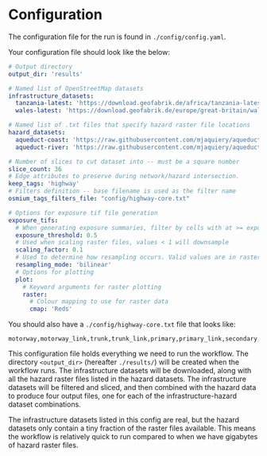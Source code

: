 # Configuration

The configuration file for the run is found in `./config/config.yaml`.

Your configuration file should look like the below:

```yaml
# Output directory
output_dir: 'results'

# Named list of OpenStreetMap datasets
infrastructure_datasets:
  tanzania-latest: 'https://download.geofabrik.de/africa/tanzania-latest.osm.pbf'
  wales-latest: 'https://download.geofabrik.de/europe/great-britain/wales-latest.osm.pbf'

# Named list of .txt files that specify hazard raster file locations
hazard_datasets:
  aqueduct-coast: 'https://raw.githubusercontent.com/mjaquiery/aqueduct/main/tiffs.txt'
  aqueduct-river: 'https://raw.githubusercontent.com/mjaquiery/aqueduct/main/rivers.txt'

# Number of slices to cut dataset into -- must be a square number
slice_count: 36
# Edge attributes to preserve during network/hazard intersection.
keep_tags: 'highway'
# Filters definition -- base filename is used as the filter name
osmium_tags_filters_file: "config/highway-core.txt"

# Options for exposure tif file generation
exposure_tifs:
  # When generating exposure summaries, filter by cells with at >= exposure_threshold m of flooding
  exposure_threshold: 0.5
  # Used when scaling raster files, values < 1 will downsample
  scaling_factor: 0.1
  # Used to determine how resampling occurs. Valid values are in rasterio.enums.Resampling.
  resampling_mode: 'bilinear'
  # Options for plotting
  plot:
    # Keyword arguments for raster plotting
    raster:
      # Colour mapping to use for raster data
      cmap: 'Reds'
```

You should also have a `./config/highway-core.txt` file that looks like:
```text
motorway,motorway_link,trunk,trunk_link,primary,primary_link,secondary,secondary_link
```

This configuration file holds everything we need to run the workflow.
The directory `<output_dir>` (hereafter `./results/`) will be created when the workflow runs.
The infrastructure datasets will be downloaded, along with all the hazard raster 
files listed in the hazard datasets.
The infrastructure datasets will be filtered and sliced, and then combined with
the hazard data to produce four output files, one for each of the 
infrastructure-hazard dataset combinations.

The infrastructure datasets listed in this config are real, but the hazard datasets
only contain a tiny fraction of the raster files available. 
This means the workflow is relatively quick to run compared to 
when we have gigabytes of hazard raster files.

